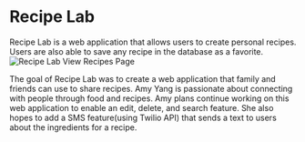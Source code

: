 # Recipe Lab

Recipe Lab is a web application that allows users to create personal recipes. Users are also able to save any recipe in the database as a favorite. ![Recipe Lab View Recipes Page](/static/images/recipe_lab_view_recipes.png)

The goal of Recipe Lab was to create a web application that family and friends can use to share recipes. Amy Yang is passionate about connecting with people through food and recipes. Amy plans continue working on this web application to enable an  edit, delete, and search feature. She also hopes to add a SMS feature(using Twilio API) that sends a text to users about the ingredients for a recipe. 

